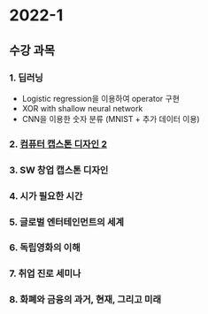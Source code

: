 # 2022-1
## 수강 과목 

### 1. 딥러닝
- Logistic regression을 이용하여 operator 구현
- XOR with shallow neural network
- CNN을 이용한 숫자 분류 (MNIST + 추가 데이터 이용)

### 2. [컴퓨터 캡스톤 디자인 2](https://github.com/LIMDANBI/Capstone)

### 3. SW 창업 캡스톤 디자인

### 4. 시가 필요한 시간

### 5. 글로벌 엔터테인먼트의 세계

### 6. 독립영화의 이해

### 7. 취업 진로 세미나

### 8. 화폐와 금융의 과거, 현재, 그리고 미래
